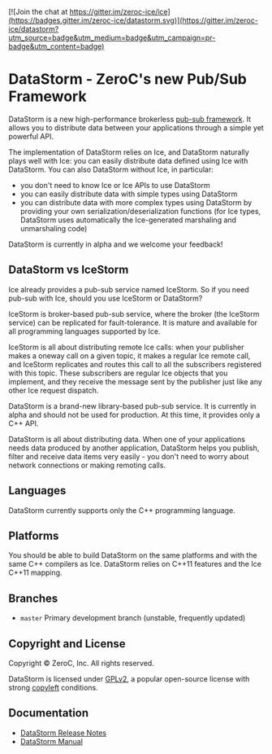 [![Join the chat at https://gitter.im/zeroc-ice/ice](https://badges.gitter.im/zeroc-ice/datastorm.svg)](https://gitter.im/zeroc-ice/datastorm?utm_source=badge&utm_medium=badge&utm_campaign=pr-badge&utm_content=badge)

# DataStorm - ZeroC's new Pub/Sub Framework

DataStorm is a new high-performance brokerless [pub-sub framework](https://en.wikipedia.org/wiki/Publish%E2%80%93subscribe_pattern).
It allows you to distribute data between your applications through a simple yet powerful API.

The implementation of DataStorm relies on Ice, and DataStorm naturally plays well with Ice: you can easily distribute data defined using Ice with DataStorm. You can also DataStorm without Ice, in particular:
 * you don't need to know Ice or Ice APIs to use DataStorm
 * you can easily distribute data with simple types using DataStorm
 * you can distribute data with more complex types using DataStorm by providing your own serialization/deserialization functions
 (for Ice types, DataStorm uses automatically the Ice-generated marshaling and unmarshaling code)

DataStorm is currently in alpha and we welcome your feedback!

## DataStorm vs IceStorm

Ice already provides a pub-sub service named IceStorm. So if you need pub-sub with Ice, should you use IceStorm or DataStorm?

IceStorm is broker-based pub-sub service, where the broker (the IceStorm service) can be replicated for fault-tolerance. It is mature and available for all programming languages supported by Ice.

IceStorm is all about distributing remote Ice calls: when your publisher makes a oneway call on a given topic, it makes a regular Ice remote call, and IceStorm replicates and routes this call to all the subscribers registered with this topic. These subscribers are regular Ice objects that you implement, and they receive the message sent by the publisher just like any other Ice request dispatch.

DataStorm is a brand-new library-based pub-sub service. It is currently in alpha and should not be used for production. At this time, it provides only a C++ API.

DataStorm is all about distributing data. When one of your applications needs data produced by another application, DataStorm helps you publish, filter and receive data items very easily - you don't need to worry about network connections or making remoting calls.

## Languages

DataStorm currently supports only the C++ programming language.

## Platforms

You should be able to build DataStorm on the same platforms and with the same C++ compilers as Ice. 
DataStorm relies on C++11 features and the Ice C++11 mapping.

## Branches

- `master`
  Primary development branch (unstable, frequently updated)

## Copyright and License

Copyright &copy; ZeroC, Inc. All rights reserved.

DataStorm is licensed under [GPLv2](http://opensource.org/licenses/GPL-2.0), a popular open-source license with strong [copyleft](http://en.wikipedia.org/wiki/Copyleft) conditions.

## Documentation

- [DataStorm Release Notes](https://doc.zeroc.com/display/Rel/DataStorm+0.1.0+Release+Notes)
- [DataStorm Manual](https://doc.zeroc.com/display/DataStorm01/Home)
